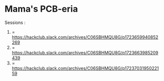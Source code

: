 # Mama's PCB-eria
Sessions :
1. = https://hackclub.slack.com/archives/C06SBHMQU8G/p1723659940852269
2. = https://hackclub.slack.com/archives/C06SBHMQU8G/p1723663985209439
3. = https://hackclub.slack.com/archives/C06SBHMQU8G/p1723703195022159